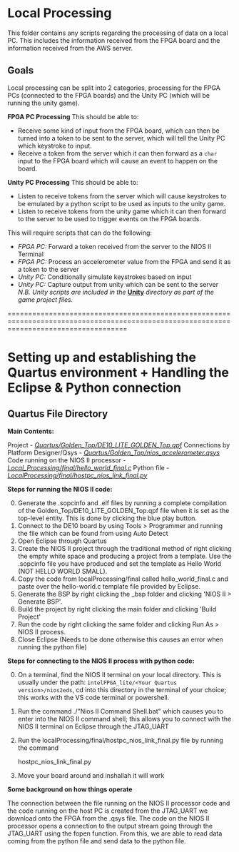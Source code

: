 Local Processing
================
This folder contains any scripts regarding the processing of data on a local PC. This includes the information received from the FPGA board and the information received from the AWS server.

Goals
-----
Local processing can be split into 2 categories, processing for the FPGA PCs (connected to the FPGA boards) and the Unity PC (which will be running the unity game).

**FPGA PC Processing**
This should be able to:
- Receive some kind of input from the FPGA board, which can then be turned into a token to be sent to the server, which will tell the Unity PC which keystroke to input.
- Receive a token from the server which it can then forward as a `char` input to the FPGA board which will cause an event to happen on the board.

**Unity PC Processing**
This should be able to:
- Listen to receive tokens from the server which will cause keystrokes to be emulated by a python script to be used as inputs to the unity game.
- Listen to receive tokens from the unity game which it can then forward to the server to be used to trigger events on the FPGA boards.

This will require scripts that can do the following:
- *FPGA PC:* Forward a token received from the server to the NIOS II Terminal
- *FPGA PC:* Process an accelerometer value from the FPGA and send it as a token to the server
- *Unity PC:* Conditionally simulate keystrokes based on input
- *Unity PC:* Capture output from unity which can be sent to the server
*N.B. Unity scripts are included in the* [**Unity**](../Unity) *directory as part of the game project files.*


=========================================================================================================================================

Setting up and establishing the Quartus environment + Handling the Eclipse & Python connection
===================================================================

Quartus File Directory
----------------------
**Main Contents:**

Project - [*Quartus/Golden_Top/DE10_LITE_GOLDEN_Top.qpf*](Quartus/Golden_Top/DE10_LITE_GOLDEN_Top.qpf)
Connections by Platform Designer/Qsys - [*Quartus/Golden_Top/nios_accelerometer.qsys*](Quartus/Golden_Top/nios_accelerometer.qsys)
Code running on the NIOS II processor - [*Local_Processing/final/hello_world_final.c*](Local_Processing/final/hello_world_final.c)
Python file - [*LocalProcessing/final/hostpc_nios_link_final.py*](LocalProcessing/final/hostpc_nios_link_final.py)

**Steps for running the NIOS II code:**

0. Generate the .sopcinfo and .elf files by running a complete compilation of the Golden_Top/DE10_LITE_GOLDEN_Top.qpf file when it is set as the top-level entity. This is done by clicking the blue play button.
1. Connect to the DE10 board by using Tools > Programmer and running the file which can be found from using Auto Detect
2. Open Eclipse through Quartus
3. Create the NIOS II project through the traditional method of right clicking the empty white space and producing a project from a template. Use the .sopcinfo file you have produced and set the template as Hello World (NOT HELLO WORLD SMALL).
4. Copy the code from localProcessing/final called hello_world_final.c and paste over the hello-world.c template file provided by Eclipse.
5. Generate the BSP by right clicking the <Project Name>_bsp folder and clicking 'NIOS II > Generate BSP'.
6. Build the project by right clicking the main <Project Name> folder and clicking 'Build Project'
7. Run the code by right clicking the same folder and clicking Run As > NIOS II process.
8. Close Eclipse (Needs to be done otherwise this causes an error when running the python file)

**Steps for connecting to the NIOS II process with python code:**

0. On a terminal, find the NIOS II terminal on your local directory. This is usually under the path: `intelFPGA_lite/<Your Quartus version>/nios2eds`, cd into this directory in the terminal of your choice; this works with the VS code terminal or powershell.
1. Run the command ./"Nios II Command Shell.bat" which causes you to enter into the NIOS II command shell; this allows you to connect with the NIOS II terminal on Eclipse through the JTAG_UART
2. Run the localProcessing/final/hostpc_nios_link_final.py file by running the command

    <Your Python type> hostpc_nios_link_final.py

3. Move your board around and inshallah it will work

**Some background on how things operate**

The connection between the file running on the NIOS II processor code and the code running on the host PC is created from the JTAG_UART we download onto the FPGA from the .qsys file. The code on the NIOS II processor opens a connection to the output stream going through the JTAG_UART using the fopen function. From this, we are able to read data coming from the python file and send data to the python file.
